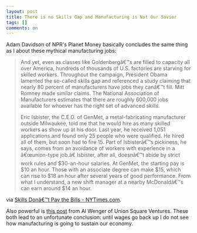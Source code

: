 ```yaml
---
layout: post
title: There is no Skills Gap and Manufacturing is Not Our Savior
tags: []
comments: on
---
```

Adam Davidson of NPR's Planet Money basically concludes the same thing as I about these mythical manufacturing jobs:
<blockquote>And yet, even as classes like Goldenbergâ€™s are filled to capacity all over America, hundreds of thousands of U.S. factories are starving for skilled workers. Throughout the campaign, President Obama lamented the so-called skills gap and referenced a study claiming that nearly 80 percent of manufacturers have jobs they canâ€™t fill. Mitt Romney made similar claims. The National Association of Manufacturers estimates that there are roughly 600,000 jobs available for whoever has the right set of advanced skills.

Eric Isbister, the C.E.O. of GenMet, a metal-fabricating manufacturer outside Milwaukee, told me that he would hire as many skilled workers as show up at his door. Last year, he received 1,051 applications and found only 25 people who were qualified. He hired all of them, but soon had to fire 15. Part of Isbisterâ€™s pickiness, he says, comes from an avoidance of workers with experience in a â€œunion-type job.â€ Isbister, after all, doesnâ€™t abide by strict work rules and $30-an-hour salaries. At GenMet, the starting pay is $10 an hour. Those with an associate degree can make $15, which can rise to $18 an hour after several years of good performance. From what I understand, a new shift manager at a nearby McDonaldâ€™s can earn around $14 an hour.</blockquote>
via <a href="http://www.nytimes.com/2012/11/25/magazine/skills-dont-pay-the-bills.html?ref=itstheeconomy">Skills Donâ€™t Pay the Bills - NYTimes.com</a>.

Also powerful is <a href="http://continuations.com/post/34412088815/thinking-about-employment">this post</a> from Al Wenger of Union Square Ventures. These both lead to an unfortunate conclusion: until wages go back up I do not see how manufacturing is going to sustain our economy.
